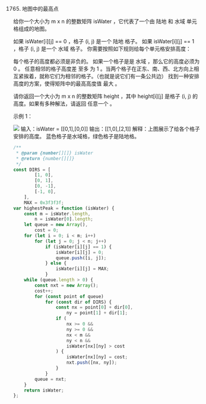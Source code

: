 1765. 地图中的最高点

给你一个大小为 m x n 的整数矩阵 isWater ，它代表了一个由 陆地 和 水域 单元格组成的地图。

如果 isWater[i][j] == 0 ，格子 (i, j) 是一个 陆地 格子。
如果 isWater[i][j] == 1 ，格子 (i, j) 是一个 水域 格子。
你需要按照如下规则给每个单元格安排高度：

每个格子的高度都必须是非负的。
如果一个格子是是 水域 ，那么它的高度必须为 0 。
任意相邻的格子高度差 至多 为 1 。当两个格子在正东、南、西、北方向上相互紧挨着，就称它们为相邻的格子。（也就是说它们有一条公共边）
找到一种安排高度的方案，使得矩阵中的最高高度值 最大 。

请你返回一个大小为 m x n 的整数矩阵 height ，其中 height[i][j] 是格子 (i, j) 的高度。如果有多种解法，请返回 任意一个 。

示例 1：

![](https://assets.leetcode.com/uploads/2021/01/10/screenshot-2021-01-11-at-82045-am.png)
输入：isWater = [[0,1],[0,0]]
输出：[[1,0],[2,1]]
解释：上图展示了给各个格子安排的高度。
蓝色格子是水域格，绿色格子是陆地格。

```js
/**
 * @param {number[][]} isWater
 * @return {number[][]}
 */
const DIRS = [
        [1, 0],
        [0, 1],
        [0, -1],
        [-1, 0],
    ],
    MAX = 0x3f3f3f;
var highestPeak = function (isWater) {
    const m = isWater.length,
        n = isWater[0].length;
    let queue = new Array(),
        cost = 0;
    for (let i = 0; i < m; i++)
        for (let j = 0; j < n; j++)
            if (isWater[i][j] == 1) {
                isWater[i][j] = 0;
                queue.push([i, j]);
            } else {
                isWater[i][j] = MAX;
            }
    while (queue.length > 0) {
        const nxt = new Array();
        cost++;
        for (const point of queue)
            for (const dir of DIRS) {
                const nx = point[0] + dir[0],
                    ny = point[1] + dir[1];
                if (
                    nx >= 0 &&
                    ny >= 0 &&
                    nx < m &&
                    ny < n &&
                    isWater[nx][ny] > cost
                ) {
                    isWater[nx][ny] = cost;
                    nxt.push([nx, ny]);
                }
            }
        queue = nxt;
    }
    return isWater;
};
```
